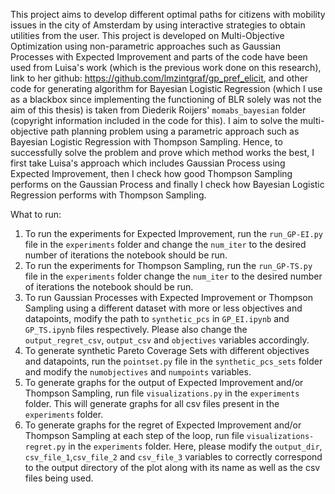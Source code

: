This project aims to develop different optimal paths for citizens with mobility issues in the city of Amsterdam by using interactive strategies to obtain utilities from the user. This project is developed on Multi-Objective Optimization using non-parametric approaches such as Gaussian Processes with Expected Improvement and parts of the code have been used from Luisa's work (which is the previous work done on this research), link to her github: https://github.com/lmzintgraf/gp_pref_elicit, and other code for generating algorithm for Bayesian Logistic Regression (which I use as a blackbox since implementing the functioning of BLR solely was not the aim of this thesis) is taken from Diederik Roijers' ```momabs_bayesian``` folder (copyright information included in the code for this). I aim to solve the multi-objective path planning problem using a parametric approach such as Bayesian Logistic Regression with Thompson Sampling. Hence, to successfully solve the problem and prove which method works the best, I first take Luisa's approach which includes Gaussian Process using Expected Improvement, then I check how good Thompson Sampling performs on the Gaussian Process and finally I check how Bayesian Logistic Regression performs with Thompson Sampling. 

What to run:
1. To run the experiments for Expected Improvement, run the ```run_GP-EI.py``` file in the ```experiments``` folder and change the ```num_iter``` to the desired number of iterations the notebook should be run.
2. To run the experiments for Thompson Sampling, run the ```run_GP-TS.py``` file in the ```experiments``` folder change the ```num_iter``` to the desired number of iterations the notebook should be run.
3. To run Gaussian Processes with Expected Improvement or Thompson Sampling using a different dataset with more or less objectives and datapoints, modify the path to ```synthetic_pcs``` in ```GP_EI.ipynb``` and ```GP_TS.ipynb``` files respectively. Please also change the ```output_regret_csv```, ```output_csv``` and ```objectives``` variables accordingly. 
4. To generate synthetic Pareto Coverage Sets with different objectives and datapoints, run the ```pointset.py``` file in the ```synthetic_pcs_sets``` folder and modify the ```numobjectives``` and ```numpoints``` variables.
5. To generate graphs for the output of Expected Improvement and/or Thompson Sampling, run file ```visualizations.py``` in the ```experiments``` folder. This will generate graphs for all csv files present in the ```experiments``` folder.
6. To generate graphs for the regret of Expected Improvement and/or Thompson Sampling at each step of the loop, run file ```visualizations-regret.py``` in the ```experiments``` folder. Here, please modify the ```output_dir```, ```csv_file_1```,```csv_file_2``` and ```csv_file_3``` variables to correctly correspond to the output directory of the plot along with its name as well as the csv files being used.
